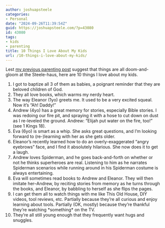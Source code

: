 ```yaml
---
author: joshuapsteele
categories:
- Personal
date: "2024-09-26T11:39:54Z"
guid: https://joshuapsteele.com/?p=43080
id: 43080
tags:
- kids
- parenting
title: 10 Things I Love About My Kids
url: /10-things-i-love-about-my-kids/
---
```


Lest [my previous parenting post](https://joshuapsteele.com/i-love-my-kids-but-i-sometimes-regret-having-them/) suggest that things are all doom-and-gloom at the Steele-haus, here are 10 things I love about my kids.

1. I got to baptize all 3 of them as babies, a poignant reminder that they are beloved children of God.
2. They all love books, which warms my nerdy heart.
3. The way Eleanor (1yo) greets me. It used to be a very excited squeal. Now it’s “Ah! Daddy!”
4. Andrew (4yo) has a great memory for stories, especially Bible stories. I was redoing our fire pit, and spraying it with a hose to cut down on dust as I re-leveled the ground. Andrew: “Elijah put water on the fire, too!” (see 1 Kings 18).
5. Eva (6yo) is smart as a whip. She asks great questions, and I’m looking forward to (re-)learning with her as she gets older.
6. Eleanor’s recently learned how to do an overly-exaggerated “angry eyebrows” face, and I find it absolutely hilarious. She now does it to get a laugh.
7. Andrew loves Spiderman, and he goes back-and-forth on whether or not he thinks superheroes are real. Listening to him as he narrates Spiderman scenarios while running around in his Spiderman costume is always entertaining.
8. Eva will sometimes read books to Andrew and Eleanor. They will then imitate her–Andrew, by reciting stories from memory as he turns through the books, and Eleanor, by babbling to herself as she flips the pages.
9. I can get them all to watch things with me like This Old House, DIY videos, tool reviews, etc. Partially because they’re all curious and enjoy learning about tools. Partially (OK, mostly) because they’re thankful they’re watching \*something\* on the TV.
10. They’re all still young enough that they frequently want hugs and snuggles.